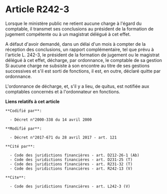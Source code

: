 # Article R242-3

Lorsque le ministère public ne retient aucune charge à l'égard du comptable, il transmet ses conclusions au président de la
formation de jugement compétente ou à un magistrat délégué à cet effet. 

A défaut d'avoir demandé, dans un délai d'un mois à compter de la réception des conclusions, un rapport complémentaire, tel
que prévu à l'article L. 242-3, le président de la formation de jugement ou le magistrat délégué à cet effet, décharge, par
ordonnance, le comptable de sa gestion Si aucune charge ne subsiste à son encontre au titre de ses gestions successives et
s'il est sorti de fonctions, il est, en outre, déclaré quitte par ordonnance. 

L'ordonnance de décharge, et, s'il y a lieu, de quitus, est notifiée aux comptables concernés et à l'ordonnateur en
fonctions.

**Liens relatifs à cet article**

	**Codifié par**:

	  - Décret n°2000-338 du 14 avril 2000

	**Modifié par**:

	  - Décret n°2017-671 du 28 avril 2017 - art. 121

	**Cité par**:

	  - Code des juridictions financières - art. D212-26-1 (Ab)
	  - Code des juridictions financières - art. D231-25 (T)
	  - Code des juridictions financières - art. R231-32 (T)
	  - Code des juridictions financières - art. R242-13 (V)

	**Cite**:

	  - Code des juridictions financières - art. L242-3 (V)
